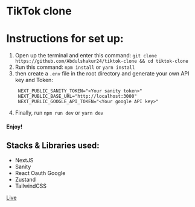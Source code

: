 # TikTok clone

# Instructions for set up:

1. Open up the terminal and enter this command: `git clone https://github.com/Abdulshakur24/tiktok-clone && cd tiktok-clone`
2. Run this command: `npm install` or `yarn install`
3. then create a `.env` file in the root directory and generate your own API key and Token:
   ```
    NEXT_PUBLIC_SANITY_TOKEN="<Your sanity token>"
    NEXT_PUBLIC_BASE_URL="http://localhost:3000"
    NEXT_PUBLIC_GOOGLE_API_TOKEN="<Your google API key>"
   ```
4. Finally, run `npm run dev` or `yarn dev`

#### Enjoy!

## Stacks & Libraries used:

- NextJS
- Sanity
- React Oauth Google
- Zustand
- TailwindCSS

[Live](https://tiktok-clone-azure.vercel.app/)
